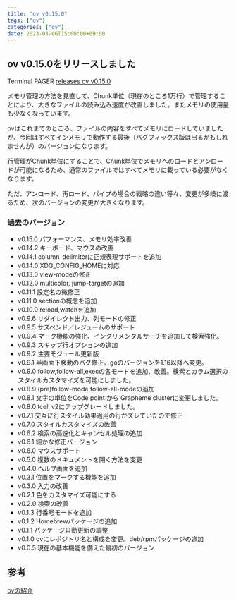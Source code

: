```yaml
---
title: "ov v0.15.0"
tags: ["ov"]
categories: ["ov"]
date: 2023-03-06T15:00:00+09:00
---
```

## ov v0.15.0をリリースしました

Terminal PAGER [releases ov v0.15.0](https://github.com/noborus/ov/releases/tag/v0.15.0)

メモリ管理の方法を見直して、Chunk単位（現在のところ1万行）で管理することにより、大きなファイルの読み込み速度が改善しました。またメモリの使用量も少なくなっています。

ovはこれまでのところ、ファイルの内容をすべてメモリにロードしていましたが、今回はすべてインメモリで動作する最後（バグフィックス版は出るかもしれませんが）のバージョンになります。

行管理がChunk単位にすることで、Chunk単位でメモリへのロードとアンロードが可能になるため、通常のファイルではすべてメモリに載っている必要がなくなります。

ただ、アンロード、再ロード、パイプの場合の戦略の違い等々、変更が多岐に渡るため、次のバージョンの変更が大きくなります。

### 過去のバージョン

* v0.15.0 パフォーマンス、メモリ効率改善
* v0.14.2 キーボード、マウスの改善
* v0.14.1 column-delimiterに正規表現サポートを追加
* v0.14.0 XDG_CONFIG_HOMEに対応
* v0.13.0 view-modeの修正
* v0.12.0 multicolor, jump-targetの追加
* v0.11.1 設定名の微修正
* v0.11.0 sectionの概念を追加
* v0.10.0 reload,watchを追加
* v0.9.6 リダイレクト出力、列モードの修正
* v0.9.5 サスペンド／レジュームのサポート
* v0.9.4 マーク機能の強化、インクリメンタルサーチを追加して検索強化。
* v0.9.3 スキップ行オプションの追加
* v0.9.2 主要モジュール更新版
* v0.9.1 半画面下移動のバグ修正。goのバージョンを1.16以降へ変更。
* v0.9.0 follow,follow-all,execの各モードを追加、改善。検索とカラム選択のスタイルカスタマイズを可能にしました。
* v0.8.9 (pre)follow-mode,follow-all-modeの追加
* v0.8.1 文字の単位をCode point から Grapheme clusterに変更しました。
* v0.8.0 tcell v2にアップグレードしました。
* v0.7.1 交互に行スタイル効果適用の行がズレていたので修正
* v0.7.0 スタイルカスタマイズの改善
* v0.6.2 検索の高速化とキャンセル処理の追加
* v0.6.1 細かな修正バージョン
* v0.6.0 マウスサポート
* v0.5.0 複数のドキュメントを開く方法を変更
* v0.4.0 ヘルプ画面を追加
* v0.3.1 位置をマークする機能を追加
* v0.3.0 入力の改善
* v0.2.1 色をカスタマイズ可能にする
* v0.2.0 検索の改善
* v0.1.3 行番号モードを追加
* v0.1.2 Homebrewパッケージの追加
* v0.1.1 パッケージ自動更新の調整
* v0.1.0 ovにレポジトリ名と構成を変更。deb/rpmパッケージの追加
* v0.0.5 現在の基本機能を備えた最初のバージョン

## 参考

[ovの紹介](/ov/)
